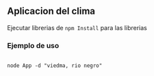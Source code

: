 ## Aplicacion del clima ##

Ejecutar librerias de ```npm Install``` para las librerias


### Ejemplo de uso


```

node App -d "viedma, rio negro"

```